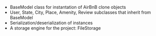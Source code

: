 - BaseModel class for instantation of AirBnB clone objects
- User, State, City, Place, Amenity, Review subclasses that inherit from BaseModel
- Serialization/deserialization of instances
- A storage engine for the project: FileStorage

